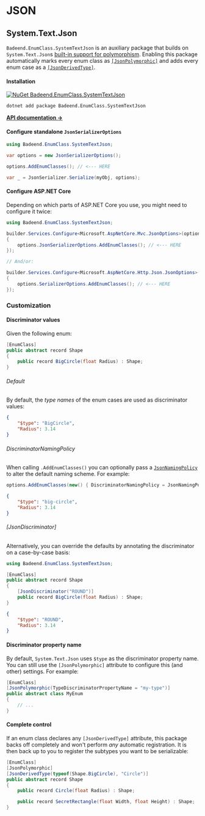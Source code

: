 # JSON

## System.Text.Json

`Badeend.EnumClass.SystemTextJson` is an auxiliary package that builds on `System.Text.Json`s [built-in support for polymorphism](https://learn.microsoft.com/en-us/dotnet/standard/serialization/system-text-json/polymorphism). Enabling this package automatically marks every enum class as [`[JsonPolymorphic]`](https://learn.microsoft.com/en-us/dotnet/api/system.text.json.serialization.jsonpolymorphicattribute) and adds every enum case as a [`[JsonDerivedType]`](https://learn.microsoft.com/en-us/dotnet/api/system.text.json.serialization.jsonderivedtypeattribute).

#### Installation

[![NuGet Badeend.EnumClass.SystemTextJson](https://img.shields.io/nuget/v/Badeend.EnumClass.SystemTextJson?label=Badeend.EnumClass.SystemTextJson)](https://www.nuget.org/packages/Badeend.EnumClass.SystemTextJson)

```sh
dotnet add package Badeend.EnumClass.SystemTextJson
```

[**API documentation →**](xref:Badeend.EnumClass.SystemTextJson.Configuration)

#### Configure standalone `JsonSerializerOptions`

```cs
using Badeend.EnumClass.SystemTextJson;

var options = new JsonSerializerOptions();

options.AddEnumClasses(); // <--- HERE

var _ = JsonSerializer.Serialize(myObj, options);

```

#### Configure ASP.NET Core

Depending on which parts of ASP.NET Core you use, you might need to configure it twice:

```cs
using Badeend.EnumClass.SystemTextJson;

builder.Services.Configure<Microsoft.AspNetCore.Mvc.JsonOptions>(options =>
{
    options.JsonSerializerOptions.AddEnumClasses(); // <--- HERE
});

// And/or:

builder.Services.Configure<Microsoft.AspNetCore.Http.Json.JsonOptions>(options =>
{
    options.SerializerOptions.AddEnumClasses(); // <--- HERE
});
```

### Customization

#### Discriminator values
Given the following enum:

```cs
[EnumClass]
public abstract record Shape
{
    public record BigCircle(float Radius) : Shape;
}
```

###### Default
By default, the _type names_ of the enum cases are used as discriminator values:

```json
{
    "$type": "BigCircle",
    "Radius": 3.14
}
```

###### DiscriminatorNamingPolicy
When calling `.AddEnumClasses()` you can optionally pass a [`JsonNamingPolicy`](https://learn.microsoft.com/en-us/dotnet/api/system.text.json.jsonnamingpolicy) to alter the default naming scheme. For example:

```cs
options.AddEnumClasses(new() { DiscriminatorNamingPolicy = JsonNamingPolicy.KebabCaseLower });
```

```json
{
    "$type": "big-circle",
    "Radius": 3.14
}
```

###### \[JsonDiscriminator\]
Alternatively, you can override the defaults by annotating the discriminator on a case-by-case basis:

```cs
using Badeend.EnumClass.SystemTextJson;

[EnumClass]
public abstract record Shape
{
    [JsonDiscriminator("ROUND")]
    public record BigCircle(float Radius) : Shape;
}
```

```json
{
    "$type": "ROUND",
    "Radius": 3.14
}
```

#### Discriminator property name
By default, `System.Text.Json` uses `$type` as the discriminator property name. You can still use the `[JsonPolymorphic]` attribute to configure this (and other) settings. For example:

```cs
[EnumClass]
[JsonPolymorphic(TypeDiscriminatorPropertyName = "my-type")]
public abstract class MyEnum
{
    // ...
}
```

#### Complete control
If an enum class declares any `[JsonDerivedType]` attribute, this package backs off completely and won't perform _any_ automatic registration. It is then back up to you to register the subtypes you want to be serializable:

```cs
[EnumClass]
[JsonPolymorphic]
[JsonDerivedType(typeof(Shape.BigCircle), "Circle")]
public abstract record Shape
{
    public record Circle(float Radius) : Shape;

    public record SecretRectangle(float Width, float Height) : Shape;
}
```
